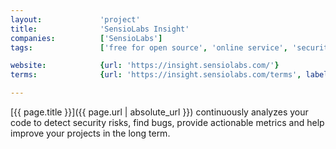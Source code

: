 ```yaml
---
layout:             'project'
title:              'SensioLabs Insight'
companies:          ['SensioLabs']   
tags:               ['free for open source', 'online service', 'security']

website:            {url: 'https://insight.sensiolabs.com/'}
terms:              {url: 'https://insight.sensiolabs.com/terms', label: 'Terms'}

---
```


[{{ page.title }}]({{ page.url | absolute_url }}) continuously analyzes your code
to detect security risks, find bugs, provide actionable metrics and help improve your projects in the long term.

<!--more--> 
